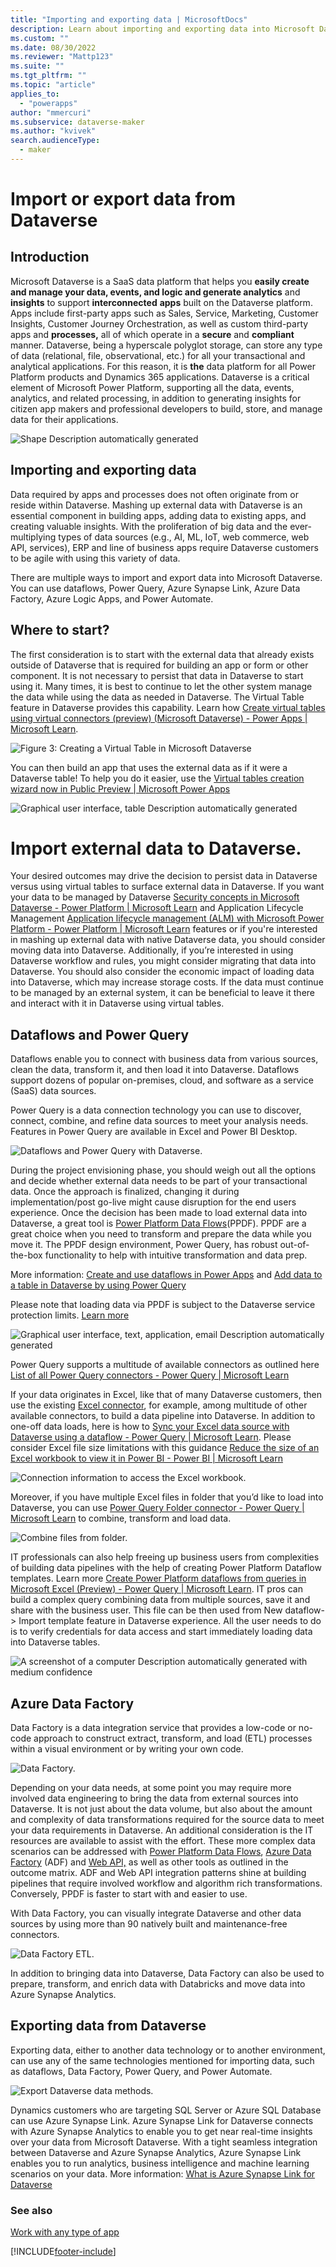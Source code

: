 ```yaml
---
title: "Importing and exporting data | MicrosoftDocs"
description: Learn about importing and exporting data into Microsoft Dataverse.
ms.custom: ""
ms.date: 08/30/2022
ms.reviewer: "Mattp123"
ms.suite: ""
ms.tgt_pltfrm: ""
ms.topic: "article"
applies_to: 
  - "powerapps"
author: "mmercuri"
ms.subservice: dataverse-maker
ms.author: "kvivek"
search.audienceType: 
  - maker
---
```


# Import or export data from Dataverse

## Introduction

Microsoft Dataverse is a SaaS data platform that helps you **easily create and manage your data, events, and logic and generate analytics** and **insights** to support **interconnected** **apps** built on the Dataverse platform. Apps include first-party apps such as Sales, Service, Marketing, Customer Insights, Customer Journey Orchestration, as well as custom third-party apps and **processes,** all of which operate in a **secure** and **compliant** manner. Dataverse, being a hyperscale polyglot storage, can store any type of data (relational, file, observational, etc.) for all your transactional and analytical applications. For this reason, it is **the** data platform for all Power Platform products and Dynamics 365 applications. Dataverse is a critical element of Microsoft Power Platform, supporting all the data, events, analytics, and related processing, in addition to generating insights for citizen app makers and professional developers to build, store, and manage data for their applications.

![Shape Description automatically generated](media/ppp-main.png)

## Importing and exporting data

Data required by apps and processes does not often originate from or reside within Dataverse. Mashing up external data with Dataverse is an essential component in building apps, adding data to existing apps, and creating valuable insights. With the proliferation of big data and the ever-multiplying types of data sources (e.g., AI, ML, IoT, web commerce, web API, services), ERP and line of business apps require Dataverse customers to be agile with using this variety of data.

There are multiple ways to import and export data into Microsoft Dataverse. You can use dataflows, Power Query, Azure Synapse Link, Azure Data Factory, Azure Logic Apps, and Power Automate.

## Where to start?

The first consideration is to start with the external data that already exists outside of Dataverse that is required for building an app or form or other component. It is not necessary to persist that data in Dataverse to start using it. Many times, it is best to continue to let the other system manage the data while using the data as needed in Dataverse. The Virtual Table feature in Dataverse provides this capability. Learn how [Create virtual tables using virtual connectors (preview) (Microsoft Dataverse) - Power Apps \| Microsoft Learn](https://learn.microsoft.com/en-us/power-apps/maker/data-platform/create-virtual-tables-using-connectors?source=recommendations&tabs=sql).

![Figure 3: Creating a Virtual Table in Microsoft Dataverse](media/dv-home-scr.png)

You can then build an app that uses the external data as if it were a Dataverse table! To help you do it easier, use the [Virtual tables creation wizard now in Public Preview \| Microsoft Power Apps](https://powerapps.microsoft.com/en-us/blog/virtual-tables-creation-wizard-now-in-public-preview/)

![Graphical user interface, table Description automatically generated](media/extdata-virtual-table.png)

# Import external data to Dataverse.

Your desired outcomes may drive the decision to persist data in Dataverse versus using virtual tables to surface external data in Dataverse. If you want your data to be managed by Dataverse [Security concepts in Microsoft Dataverse - Power Platform \| Microsoft Learn](https://learn.microsoft.com/en-us/power-platform/admin/wp-security-cds) and Application Lifecycle Management [Application lifecycle management (ALM) with Microsoft Power Platform - Power Platform \| Microsoft Learn](https://learn.microsoft.com/en-us/power-platform/alm/) features or if you're interested in mashing up external data with native Dataverse data, you should consider moving data into Dataverse. Additionally, if you’re interested in using Dataverse workflow and rules, you might consider migrating that data into Dataverse. You should also consider the economic impact of loading data into Dataverse, which may increase storage costs. If the data must continue to be managed by an external system, it can be beneficial to leave it there and interact with it in Dataverse using virtual tables.

## Dataflows and Power Query
Dataflows enable you to connect with business data from various sources, clean the data, transform it, and then load it into Dataverse. Dataflows support dozens of popular on-premises, cloud, and software as a service (SaaS) data sources.

Power Query is a data connection technology you can use to discover, connect, combine, and refine data sources to meet your analysis needs. Features in Power Query are available in Excel and Power BI Desktop. 

![Dataflows and Power Query with Dataverse.](media/dataflows-power-query-with-cds.png "Dataflows and Power Query with Dataverse")

During the project envisioning phase, you should weigh out all the options and decide whether external data needs to be part of your transactional data. Once the approach is finalized, changing it during implementation/post go-live might cause disruption for the end users experience. Once the decision has been made to load external data into Dataverse, a great tool is [Power Platform Data Flows](https://learn.microsoft.com/en-us/power-query/dataflows/create-use)(PPDF). PPDF are a great choice when you need to transform and prepare the data while you move it. The PPDF design environment, Power Query, has robust out-of-the-box functionality to help with intuitive transformation and data prep.



More information: [Create and use dataflows in Power Apps](./create-and-use-dataflows.md) and [Add data to a table in Dataverse by using Power Query](/power-query/dataflows/add-data-power-query)

Please note that loading data via PPDF is subject to the Dataverse service protection limits. [Learn more](https://learn.microsoft.com/en-us/power-apps/developer/data-platform/api-limits?tabs=sdk)

![Graphical user interface, text, application, email Description automatically generated](media/pq-edit-scr.png)

Power Query supports a multitude of available connectors as outlined here [List of all Power Query connectors - Power Query \| Microsoft Learn](https://learn.microsoft.com/en-us/power-query/connectors/)

If your data originates in Excel, like that of many Dataverse customers, then use the existing [Excel connector](https://learn.microsoft.com/en-us/power-query/connectors/excel), for example, among multitude of other available connectors, to build a data pipeline into Dataverse. In addition to one-off data loads, here is how to [Sync your Excel data source with Dataverse using a dataflow - Power Query \| Microsoft Learn](https://learn.microsoft.com/en-us/power-query/dataflows/sync-excel-cds-dataflow). Please consider Excel file size limitations with this guidance [Reduce the size of an Excel workbook to view it in Power BI - Power BI \| Microsoft Learn](https://learn.microsoft.com/en-us/power-bi/connect-data/reduce-the-size-of-an-excel-workbook)

![Connection information to access the Excel workbook.](media/excel-data.png)

Moreover, if you have multiple Excel files in folder that you’d like to load into Dataverse, you can use [Power Query Folder connector - Power Query \| Microsoft Learn](https://learn.microsoft.com/en-us/power-query/connectors/folder) to combine, transform and load data.

![Combine files from folder.](media/excel-data-folder.png)

IT professionals can also help freeing up business users from complexities of building data pipelines with the help of creating Power Platform Dataflow templates. Learn more [Create Power Platform dataflows from queries in Microsoft Excel (Preview) - Power Query \| Microsoft Learn](https://learn.microsoft.com/en-us/power-query/new-dataflow-from-template). IT pros can build a complex query combining data from multiple sources, save it and share with the business user. This file can be then used from New dataflow-\> Import template feature in Dataverse experience. All the user needs to do is to verify credentials for data access and start immediately loading data into Dataverse tables.

![A screenshot of a computer Description automatically generated with medium confidence](media/ppd-template-exc.gif)

## Azure Data Factory

Data Factory is a data integration service that provides a low-code or no-code approach to construct extract, transform, and load (ETL) processes within a visual environment or by writing your own code. 

![Data Factory.](media/azure-data-factory.png "Data Factory")

Depending on your data needs, at some point you may require more involved data engineering to bring the data from external sources into Dataverse. It is not just about the data volume, but also about the amount and complexity of data transformations required for the source data to meet your data requirements in Dataverse. An additional consideration is the IT resources are available to assist with the effort. These more complex data scenarios can be addressed with [Power Platform Data Flows](https://learn.microsoft.com/en-us/power-query/dataflows/create-use), [Azure Data Factory](https://learn.microsoft.com/en-us/azure/data-factory/connector-dynamics-crm-office-365?tabs=data-factory) (ADF) and [Web API,](https://learn.microsoft.com/en-us/power-apps/developer/data-platform/webapi/perform-operations-web-api) as well as other tools as outlined in the outcome matrix. ADF and Web API integration patterns shine at building pipelines that require involved workflow and algorithm rich transformations. Conversely, PPDF is faster to start with and easier to use.



With Data Factory, you can visually integrate Dataverse and other data sources by using more than 90 natively built and maintenance-free connectors.

![Data Factory ETL.](media/azure-data-factory-etl.png "Data Factory ETL")

In addition to bringing data into Dataverse, Data Factory can also be used to prepare, transform, and enrich data with Databricks and move data into Azure Synapse Analytics.

## Exporting data from Dataverse

Exporting data, either to another data technology or to another environment, can use any of the same technologies mentioned for importing data, such as dataflows, Data Factory, Power Query, and Power Automate.

![Export Dataverse data methods.](media/export-cds-data.png "Export Dataverse data methods")

Dynamics customers who are targeting SQL Server or Azure SQL Database can use Azure Synapse Link. Azure Synapse Link for Dataverse connects with Azure Synapse Analytics to enable you to get near real-time insights over your data from Microsoft Dataverse. With a tight seamless integration between Dataverse and Azure Synapse Analytics, Azure Synapse Link enables you to run analytics, business intelligence and machine learning scenarios on your data. More information: [What is Azure Synapse Link for Dataverse](export-to-data-lake.md)

### See also

[Work with any type of app](work-with-any-type-app.md)


[!INCLUDE[footer-include](../../includes/footer-banner.md)]

